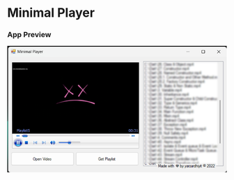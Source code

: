 # Minimal Player

### App Preview
![This is an Preview Image](https://github.com/yarzardhiyit/yarzardhiyit/blob/main/minimalPlayer.png)
